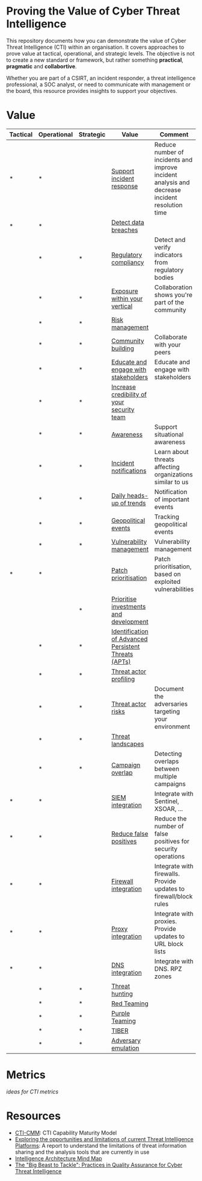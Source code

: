 # Proving the Value of Cyber Threat Intelligence

This repository documents how you can demonstrate the value of Cyber Threat Intelligence (CTI) within an organisation. It covers approaches to prove value at tactical, operational, and strategic levels. The objective is not to create a new standard or framework, but rather something **practical**, **pragmatic** and **collabortive**.

Whether you are part of a CSIRT, an incident responder, a threat intelligence professional, a SOC analyst, or need to communicate with management or the board, this resource provides insights to support your objectives.

# Value

|Tactical|Operational|Strategic|Value|Comment
|----|---|---|---|---|
|*|*| | [Support incident response](value/value_ir.md) | Reduce number of incidents and improve incident analysis and decrease incident resolution time
|*|*| | [Detect data breaches](value/value_ir.md) |
| |*|*| [Regulatory compliancy](value/value_regulatory.md) | Detect and verify indicators from regulatory bodies
| |*|*| [Exposure within your vertical](value/value_template.md) | Collaboration shows you're part of the community
| |*|*| [Risk management](value/value_risk.md) | 
| |*|*| [Community building](value/value_template.md) | Collaborate with your peers
| |*|*| [Educate and engage with stakeholders](value/value_template.md) | Educate and engage with stakeholders
| |*|*| [Increase credibility of your security team](value/value_template.md) |
| |*|*| [Awareness](value/value_template.md) | Support situational awareness
| |*|*| [Incident notifications](value/value_template.md) | Learn about threats affecting organizations similar to us
| |*|*| [Daily heads-up of trends](value/value_daily_heads_up.md) | Notification of important events
| |*|*| [Geopolitical events](value/value_template.md) | Tracking geopolitical events
| |*|*| [Vulnerability management](value/value_template.md) | Vulnerability management
|*|*| | [Patch prioritisation](value/value_template.md) | Patch prioritisation, based on exploited vulnerabilities
| | |*| [Prioritise investments and development](value/value_template.md) | 
| |*|*| [Identification of Advanced Persistent Threats (APTs)](value/value_template.md)| 
| |*|*| [Threat actor profiling](value/value_template.md.md)| 
| |*|*| [Threat actor risks](value/value_template.md)| Document the adversaries targeting your environment
| |*|*| [Threat landscapes](value/value_template.md)|
| |*|*| [Campaign overlap](value/value_template.md)| Detecting overlaps between multiple campaigns
|*|*| | [SIEM integration](value/value_siem.md)| Integrate with Sentinel, XSOAR, ...
|*|*| | [Reduce false positives](value/value_template.md)| Reduce the number of false positives for security operations
|*|*| | [Firewall integration](value/value_firewall_proxy_dns.md)| Integrate with firewalls. Provide updates to firewall/block rules
|*|*| | [Proxy integration](value/value_firewall_proxy_dns.md) |Integrate with proxies. Provide updates to URL block lists
|*|*| | [DNS integration](value/value_firewall_proxy_dns.md)| Integrate with DNS. RPZ zones
| |*|*| [Threat hunting](value/value_template.md)|
| |*|*| [Red Teaming](value/value_template.md)|
| |*|*| [Purple Teaming](value/value_template.md)| 
| |*|*| [TIBER](value/value_template.md)| 
| |*|*| [Adversary emulation](value/value_adversary_emulation.md)| 

# Metrics

*ideas for CTI metrics*

# Resources

* [CTI-CMM](https://github.com/cti-cmm/framework): CTI Capability Maturity Model
* [Exploring the opportunities and limitations of current Threat Intelligence Platforms](https://www.enisa.europa.eu/publications/exploring-the-opportunities-and-limitations-of-current-threat-intelligence-platforms): A report to understand the limitations of threat information sharing and the analysis tools that are currently in use
* [Intelligence Architecture Mind Map](https://github.com/Errum/IntelArchitectureMap)
* [The "Big Beast to Tackle": Practices in Quality Assurance for Cyber Threat Intelligence](https://dl.acm.org/doi/10.1145/3678890.3678903)
